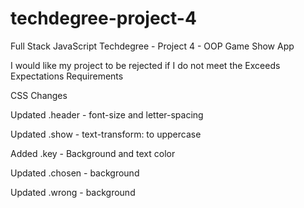 # techdegree-project-4
Full Stack JavaScript Techdegree - Project 4 - OOP Game Show App

I would like my project to be rejected if I do not meet the Exceeds Expectations Requirements

CSS Changes

Updated .header - font-size and letter-spacing

Updated .show - text-transform: to uppercase

Added .key - Background and text color

Updated .chosen - background

Updated .wrong - background
